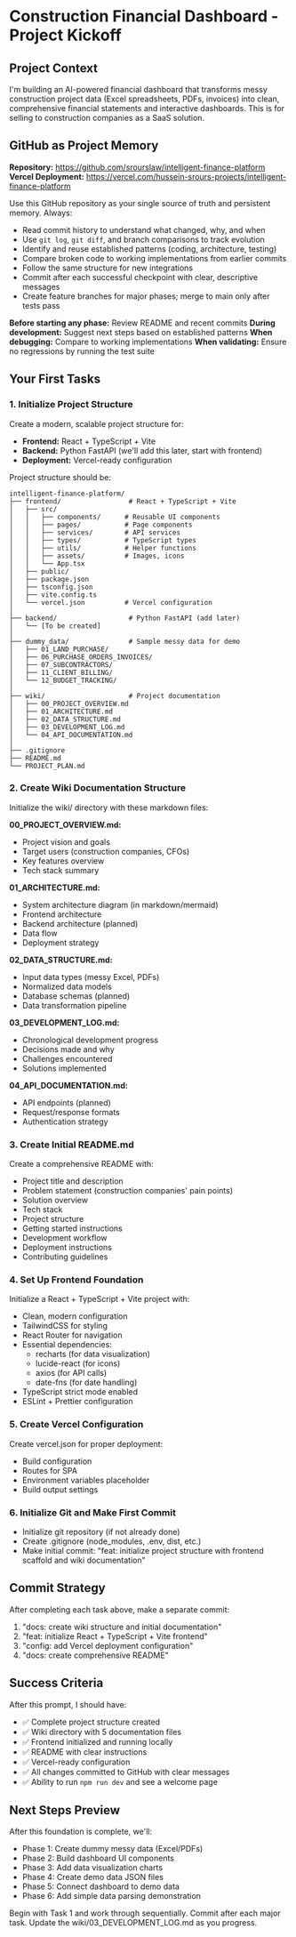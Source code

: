 # Construction Financial Dashboard - Project Kickoff

## Project Context
I'm building an AI-powered financial dashboard that transforms messy construction project data (Excel spreadsheets, PDFs, invoices) into clean, comprehensive financial statements and interactive dashboards. This is for selling to construction companies as a SaaS solution.

## GitHub as Project Memory
**Repository:** https://github.com/srourslaw/intelligent-finance-platform
**Vercel Deployment:** https://vercel.com/hussein-srours-projects/intelligent-finance-platform

Use this GitHub repository as your single source of truth and persistent memory. Always:
- Read commit history to understand what changed, why, and when
- Use `git log`, `git diff`, and branch comparisons to track evolution
- Identify and reuse established patterns (coding, architecture, testing)
- Compare broken code to working implementations from earlier commits
- Follow the same structure for new integrations
- Commit after each successful checkpoint with clear, descriptive messages
- Create feature branches for major phases; merge to main only after tests pass

**Before starting any phase:** Review README and recent commits
**During development:** Suggest next steps based on established patterns
**When debugging:** Compare to working implementations
**When validating:** Ensure no regressions by running the test suite

## Your First Tasks

### 1. Initialize Project Structure
Create a modern, scalable project structure for:
- **Frontend:** React + TypeScript + Vite
- **Backend:** Python FastAPI (we'll add this later, start with frontend)
- **Deployment:** Vercel-ready configuration

Project structure should be:
```
intelligent-finance-platform/
├── frontend/                 # React + TypeScript + Vite
│   ├── src/
│   │   ├── components/      # Reusable UI components
│   │   ├── pages/           # Page components
│   │   ├── services/        # API services
│   │   ├── types/           # TypeScript types
│   │   ├── utils/           # Helper functions
│   │   ├── assets/          # Images, icons
│   │   └── App.tsx
│   ├── public/
│   ├── package.json
│   ├── tsconfig.json
│   ├── vite.config.ts
│   └── vercel.json          # Vercel configuration
│
├── backend/                  # Python FastAPI (add later)
│   └── [To be created]
│
├── dummy_data/               # Sample messy data for demo
│   ├── 01_LAND_PURCHASE/
│   ├── 06_PURCHASE_ORDERS_INVOICES/
│   ├── 07_SUBCONTRACTORS/
│   ├── 11_CLIENT_BILLING/
│   └── 12_BUDGET_TRACKING/
│
├── wiki/                     # Project documentation
│   ├── 00_PROJECT_OVERVIEW.md
│   ├── 01_ARCHITECTURE.md
│   ├── 02_DATA_STRUCTURE.md
│   ├── 03_DEVELOPMENT_LOG.md
│   └── 04_API_DOCUMENTATION.md
│
├── .gitignore
├── README.md
└── PROJECT_PLAN.md
```

### 2. Create Wiki Documentation Structure
Initialize the wiki/ directory with these markdown files:

**00_PROJECT_OVERVIEW.md:**
- Project vision and goals
- Target users (construction companies, CFOs)
- Key features overview
- Tech stack summary

**01_ARCHITECTURE.md:**
- System architecture diagram (in markdown/mermaid)
- Frontend architecture
- Backend architecture (planned)
- Data flow
- Deployment strategy

**02_DATA_STRUCTURE.md:**
- Input data types (messy Excel, PDFs)
- Normalized data models
- Database schemas (planned)
- Data transformation pipeline

**03_DEVELOPMENT_LOG.md:**
- Chronological development progress
- Decisions made and why
- Challenges encountered
- Solutions implemented

**04_API_DOCUMENTATION.md:**
- API endpoints (planned)
- Request/response formats
- Authentication strategy

### 3. Create Initial README.md
Create a comprehensive README with:
- Project title and description
- Problem statement (construction companies' pain points)
- Solution overview
- Tech stack
- Project structure
- Getting started instructions
- Development workflow
- Deployment instructions
- Contributing guidelines

### 4. Set Up Frontend Foundation
Initialize a React + TypeScript + Vite project with:
- Clean, modern configuration
- TailwindCSS for styling
- React Router for navigation
- Essential dependencies:
  - recharts (for data visualization)
  - lucide-react (for icons)
  - axios (for API calls)
  - date-fns (for date handling)
- TypeScript strict mode enabled
- ESLint + Prettier configuration

### 5. Create Vercel Configuration
Create vercel.json for proper deployment:
- Build configuration
- Routes for SPA
- Environment variables placeholder
- Build output settings

### 6. Initialize Git and Make First Commit
- Initialize git repository (if not already done)
- Create .gitignore (node_modules, .env, dist, etc.)
- Make initial commit: "feat: initialize project structure with frontend scaffold and wiki documentation"

## Commit Strategy
After completing each task above, make a separate commit:
1. "docs: create wiki structure and initial documentation"
2. "feat: initialize React + TypeScript + Vite frontend"
3. "config: add Vercel deployment configuration"
4. "docs: create comprehensive README"

## Success Criteria
After this prompt, I should have:
- ✅ Complete project structure created
- ✅ Wiki directory with 5 documentation files
- ✅ Frontend initialized and running locally
- ✅ README with clear instructions
- ✅ Vercel-ready configuration
- ✅ All changes committed to GitHub with clear messages
- ✅ Ability to run `npm run dev` and see a welcome page

## Next Steps Preview
After this foundation is complete, we'll:
- Phase 1: Create dummy messy data (Excel/PDFs)
- Phase 2: Build dashboard UI components
- Phase 3: Add data visualization charts
- Phase 4: Create demo data JSON files
- Phase 5: Connect dashboard to demo data
- Phase 6: Add simple data parsing demonstration

Begin with Task 1 and work through sequentially. Commit after each major task. Update the wiki/03_DEVELOPMENT_LOG.md as you progress.
